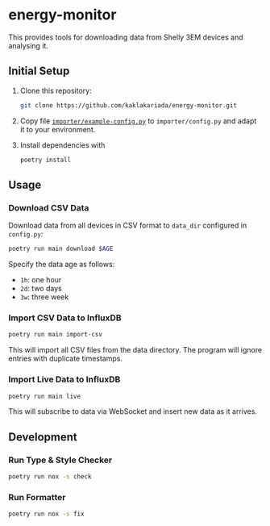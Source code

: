 # energy-monitor
This provides tools for downloading data from Shelly 3EM devices and analysing it.

## Initial Setup

1. Clone this repository:
    ```sh
    git clone https://github.com/kaklakariada/energy-monitor.git
    ```

2. Copy file [`importer/example-config.py`](./importer/example-config.py) to `importer/config.py` and adapt it to your environment.
3. Install dependencies with
    ```sh
    poetry install
    ```

## Usage

### Download CSV Data

Download data from all devices in CSV format to `data_dir` configured in `config.py`:

```sh
poetry run main download $AGE
```

Specify the data age as follows:

* `1h`: one hour
* `2d`: two days
* `3w`: three week

### Import CSV Data to InfluxDB

```sh
poetry run main import-csv
```

This will import all CSV files from the data directory. The program will ignore entries with duplicate timestamps.

### Import Live Data to InfluxDB

```sh
poetry run main live
```

This will subscribe to data via WebSocket and insert new data as it arrives.

## Development

### Run Type & Style Checker

```sh
poetry run nox -s check
```

### Run Formatter

```sh
poetry run nox -s fix
```
